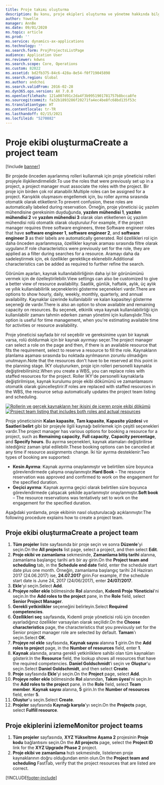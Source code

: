 ```yaml
---
title: Proje takımı oluşturma
description: Bu konu, proje ekipleri oluşturma ve yönetme hakkında bilgi sağlar.
author: Yowelle
manager: AnnBe
ms.date: 09/01/2020
ms.topic: article
ms.prod: ''
ms.service: dynamics-ax-applications
ms.technology: ''
ms.search.form: ProjProjectsListPage
audience: Application User
ms.reviewer: kdwns
ms.search.scope: Core, Operations
ms.custom: 82022
ms.assetid: bd2fb375-84c6-428a-8e54-f0f719045898
ms.search.region: Global
ms.author: andchoi
ms.search.validFrom: 2016-02-28
ms.dyn365.ops.version: AX 7.0.0
ms.openlocfilehash: 121a007d91c2da4f3b9951901781757b8bcca8fe
ms.sourcegitcommit: fa32b1893286f20271fa4ec4be8fc68bd135f53c
ms.translationtype: HT
ms.contentlocale: tr-TR
ms.lasthandoff: 02/15/2021
ms.locfileid: "5270882"
---
```

# <a name="create-a-project-team"></a><span data-ttu-id="77fc7-103">Proje ekibi oluşturma</span><span class="sxs-lookup"><span data-stu-id="77fc7-103">Create a project team</span></span>

[!include [banner](../includes/banner.md)]

<span data-ttu-id="77fc7-104">Bir projede önceden ayarlanmış rolleri kullanmak için proje yöneticisi rolleri projeyle ilişkilendirmelidir.</span><span class="sxs-lookup"><span data-stu-id="77fc7-104">To use the roles that were previously set up in a project, a project manager must associate the roles with the project.</span></span> <span data-ttu-id="77fc7-105">Bir proje için birden çok rol atanabilir.</span><span class="sxs-lookup"><span data-stu-id="77fc7-105">Multiple roles can be assigned for a project.</span></span> <span data-ttu-id="77fc7-106">Karışıklık oluşmasını engellemek için, bu roller ayırma sırasında otomatik olarak etiketlenir.</span><span class="sxs-lookup"><span data-stu-id="77fc7-106">To prevent confusion, these roles are automatically labeled during reservation.</span></span> <span data-ttu-id="77fc7-107">Örneğin, proje yöneticisi üç yazılım mühendisine gereksinim duyduğunda, **yazılım mühendisi 1**, **yazılım mühendisi 2** ve **yazılım mühendisi 3** olarak olan etiketlenen üç yazılım mühendisi rolü otomatik olarak oluşturulur.</span><span class="sxs-lookup"><span data-stu-id="77fc7-107">For example, if the project manager requires three software engineers, three Software engineer roles that have **software engineer 1**, **software engineer 2**, and **software engineer 3** as their labels are automatically generated.</span></span> <span data-ttu-id="77fc7-108">Rol özellikleri rol için daha önceden ayarlanmışsa, özellikler kaynak araması sırasında filtre olarak uygulanır.</span><span class="sxs-lookup"><span data-stu-id="77fc7-108">If role characteristics were previously set for the role, they are applied as a filter during searches for a resource.</span></span> <span data-ttu-id="77fc7-109">Aramayı daha da sadeleştirmek için, ek özellikler gerektikçe eklenebilir.</span><span class="sxs-lookup"><span data-stu-id="77fc7-109">Additional characteristics can be added as required to further refine the search.</span></span>

<span data-ttu-id="77fc7-110">Görünüm ayarları, kaynak kullanılabilirliğinin daha iyi bir görünümünü vermek için de özelleştirilebilir.</span><span class="sxs-lookup"><span data-stu-id="77fc7-110">View settings can also be customized to give a better view of resource availability.</span></span> <span data-ttu-id="77fc7-111">Saatlik, günlük, haftalık, aylık, üç aylık ve yıllık kullanılabilirlik seçeneklerini gösterme seçenekleri vardır.</span><span class="sxs-lookup"><span data-stu-id="77fc7-111">There are options to show hourly, daily, weekly, monthly, quarterly, and annual availability.</span></span> <span data-ttu-id="77fc7-112">Kaynaklar üzerinde kullanılabilir ve kalan kapasiteyi gösterme seçeneği de vardır.</span><span class="sxs-lookup"><span data-stu-id="77fc7-112">There is also an option to show available and remaining capacity on resources.</span></span> <span data-ttu-id="77fc7-113">Bu seçenek, etkinlik veya kaynak kullanılabilirliği için kullanılabilir zamanı tahmin ederken zaman yönetimi için kullanışlıdır.</span><span class="sxs-lookup"><span data-stu-id="77fc7-113">This option is useful for time management, when you're estimating available time for activities or resource availability.</span></span>

<span data-ttu-id="77fc7-114">Proje yöneticisi sayfada bir rol seçebilir ve gereksinime uyan bir kaynak varsa, rolü doldurmak için bir kaynak ayırmayı seçer.</span><span class="sxs-lookup"><span data-stu-id="77fc7-114">The project manager can select a role on the page and then, if there is an available resource that fits the requirement, select to reserve a resource to fill the role.</span></span> <span data-ttu-id="77fc7-115">Kaynakların planlama aşaması sırasında bu noktada ayrılmasının zorunlu olmadığını unutmayın.</span><span class="sxs-lookup"><span data-stu-id="77fc7-115">Note that the resources don't have to be reserved at this point in the planning stage.</span></span> <span data-ttu-id="77fc7-116">İKY oluştururken, proje için rolleri personelli kaynakla değiştirebilirsiniz.</span><span class="sxs-lookup"><span data-stu-id="77fc7-116">When you create a WBS, you can replace roles with staffed resources for the project.</span></span> <span data-ttu-id="77fc7-117">Roller İKY'de personelli kaynaklarla değiştirilmişse, kaynak kurulumu proje ekibi dökümünü ve zamanlamasını otomatik olarak güncelleştirir.</span><span class="sxs-lookup"><span data-stu-id="77fc7-117">If roles are replaced with staffed resources in the WBS, the resource setup automatically updates the project team listing and scheduling.</span></span>

<span data-ttu-id="77fc7-118">[![Rollerin ve gerçek kaynakların her ikisini de içeren proje ekibi dökümü](./media/projectresourcing03-1024x368.jpg)](./media/projectresourcing03.jpg)</span><span class="sxs-lookup"><span data-stu-id="77fc7-118">[![Project team listing that includes both roles and actual resources](./media/projectresourcing03-1024x368.jpg)](./media/projectresourcing03.jpg)</span></span> 

<span data-ttu-id="77fc7-119">Proje yöneticisinin **Kalan kapasite**, **Tam kapasite**, **Kapasite yüzdesi** ve **Saatleri belirt** gibi bir projeyle ilgili kaynağı belirlemek için çeşitli seçenekleri vardır.</span><span class="sxs-lookup"><span data-stu-id="77fc7-119">The project manager has various options for booking a resource for a project, such as **Remaining capacity**, **Full capacity**, **Capacity percentage**, and **Specify hours**.</span></span> <span data-ttu-id="77fc7-120">Bu ayırma seçenekleri, kaynak atamaları değiştirilirse istediğiniz zaman iptal edilebilir.</span><span class="sxs-lookup"><span data-stu-id="77fc7-120">These booking options can be canceled at any time if resource assignments change.</span></span> <span data-ttu-id="77fc7-121">İki tür ayırma desteklenir:</span><span class="sxs-lookup"><span data-stu-id="77fc7-121">Two types of booking are supported:</span></span>

- <span data-ttu-id="77fc7-122">**Kesin Ayırma**: Kaynak ayırma onaylanmıştır ve belirtilen süre boyunca görevlendirmede çalışma onaylanmıştır.</span><span class="sxs-lookup"><span data-stu-id="77fc7-122">**Hard Book** – The resource reservation was approved and confirmed to work on the engagement for the specified duration.</span></span>
- <span data-ttu-id="77fc7-123">**Geçici ayırma**: Kaynak ayırma geçici olarak belirtilen süre boyunca görevlendirmede çalışacak şekilde ayarlanmıştır onaylanmıştır.</span><span class="sxs-lookup"><span data-stu-id="77fc7-123">**Soft book** – The resource reservations was tentatively set to work on the engagement for the specified duration.</span></span>

<span data-ttu-id="77fc7-124">Aşağıdaki yordamda, proje ekibinin nasıl oluşturulacağı açıklanmıştır:</span><span class="sxs-lookup"><span data-stu-id="77fc7-124">The following procedure explains how to create a project team.</span></span>

## <a name="create-a-project-team"></a><span data-ttu-id="77fc7-125">Proje ekibi oluşturma</span><span class="sxs-lookup"><span data-stu-id="77fc7-125">Create a project team</span></span>

1. <span data-ttu-id="77fc7-126">**Tüm projeler** liste sayfasında bir proje seçin ve sonra **Düzenle**'yi seçin.</span><span class="sxs-lookup"><span data-stu-id="77fc7-126">On the **All projects** list page, select a project, and then select **Edit**.</span></span>
2. <span data-ttu-id="77fc7-127">**Proje ekibi ve zamanlama** sekmesinde, **Zamanlama bitiş tarihi** alanına, zamanlama başlangıç tarihi artı bir ay girin.</span><span class="sxs-lookup"><span data-stu-id="77fc7-127">On the **Project team and scheduling** tab, in the **Schedule end date** field, enter the schedule start date plus one month.</span></span> <span data-ttu-id="77fc7-128">Örneğin, zamanlama başlangıç tarihi 24 Haziran 2017 (24.06.2017) ise, **24.07.2017** girin.</span><span class="sxs-lookup"><span data-stu-id="77fc7-128">For example, if the schedule start date is June 24, 2017 (24/06/2017), enter **24/07/2017**.</span></span>
3. <span data-ttu-id="77fc7-129">**Ekle**'yi seçin.</span><span class="sxs-lookup"><span data-stu-id="77fc7-129">Select **Add**.</span></span>
4. <span data-ttu-id="77fc7-130">**Projeye roller ekle** bölmesinde **Rol** alanından, **Kıdemli Proje Yöneticisi**'ni seçin.</span><span class="sxs-lookup"><span data-stu-id="77fc7-130">In the **Add roles to the project** pane, in the **Role** field, select **Senior Project Manager**.</span></span>
5. <span data-ttu-id="77fc7-131">**Gerekli yetkinlikler** seçeneğini belirleyin.</span><span class="sxs-lookup"><span data-stu-id="77fc7-131">Select **Required competencies**.</span></span>
6. <span data-ttu-id="77fc7-132">**Özellikleri seç** sayfasında, Kıdemli proje yöneticisi rolü için önceden ayarladığınız özellikler varsayılan olarak seçilidir.</span><span class="sxs-lookup"><span data-stu-id="77fc7-132">On the **Choose characteristics** page, the characteristics that you previously set for the Senior project manager role are selected by default.</span></span> <span data-ttu-id="77fc7-133">**Tamam**'ı seçin.</span><span class="sxs-lookup"><span data-stu-id="77fc7-133">Select **OK**.</span></span>
7. <span data-ttu-id="77fc7-134">**Projeye rol ekle** sayfasında, **Kaynak sayısı** alanına **1** girin.</span><span class="sxs-lookup"><span data-stu-id="77fc7-134">On the **Add roles to project** page, in the **Number of resources** field, enter **1**.</span></span>
8. <span data-ttu-id="77fc7-135">**Kaynak** alanında, arama gerekli yetkinliklere sahibi olan tüm kaynakları gösterir.</span><span class="sxs-lookup"><span data-stu-id="77fc7-135">In the **Resource** field, the lookup shows all resources that have the required competencies.</span></span> <span data-ttu-id="77fc7-136">**Daniel Goldschmidt**'i seçin ve **Oluştur**'u seçin.</span><span class="sxs-lookup"><span data-stu-id="77fc7-136">Select **Daniel Goldschmidt**, and then select **Create**.</span></span>
9. <span data-ttu-id="77fc7-137">**Proje** sayfasında **Ekle**'yi seçin.</span><span class="sxs-lookup"><span data-stu-id="77fc7-137">On the **Project** page, select **Add**.</span></span>
10. <span data-ttu-id="77fc7-138">**Projeye roller ekle** bölmesinde **Rol** alanından, **Takım üyesi**'ni seçin.</span><span class="sxs-lookup"><span data-stu-id="77fc7-138">In the **Add roles to the project** pane, in the **Role** field, select **Team member**.</span></span> <span data-ttu-id="77fc7-139">**Kaynak sayısı** alanına, **5** girin.</span><span class="sxs-lookup"><span data-stu-id="77fc7-139">In the **Number of resources** field, enter **5**.</span></span>
11. <span data-ttu-id="77fc7-140">**Oluştur**'u seçin.</span><span class="sxs-lookup"><span data-stu-id="77fc7-140">Select **Create**.</span></span>
12. <span data-ttu-id="77fc7-141">**Projeler** sayfasında **Kaynağı karşıla**'yı seçin.</span><span class="sxs-lookup"><span data-stu-id="77fc7-141">On the **Projects** page, select **Fulfill resource**.</span></span>

## <a name="monitor-project-teams"></a><span data-ttu-id="77fc7-142">Proje ekiplerini izleme</span><span class="sxs-lookup"><span data-stu-id="77fc7-142">Monitor project teams</span></span>
1. <span data-ttu-id="77fc7-143">**Tüm projeler** sayfasında, **XYZ Yükseltme Aşama 2** projesinin **Proje kodu** bağlantısını seçin.</span><span class="sxs-lookup"><span data-stu-id="77fc7-143">On the **All projects** page, select the **Project ID** link for the **XYZ Upgrade Phase 2** project.</span></span>
2. <span data-ttu-id="77fc7-144">**Proje ekibi ve zamanlama** hızlı sekmesinde, listelenen proje kaynaklarının doğru olduğundan emin olun.</span><span class="sxs-lookup"><span data-stu-id="77fc7-144">On the **Project team and scheduling** FastTab, verify that the project resources that are listed are correct.</span></span>


[!INCLUDE[footer-include](../includes/footer-banner.md)]